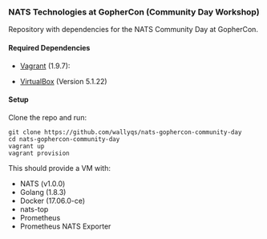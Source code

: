 ### NATS Technologies at GopherCon (Community Day Workshop)

Repository with dependencies for the NATS Community Day at GopherCon.

#### Required Dependencies

- [Vagrant](https://www.vagrantup.com/downloads.html) (1.9.7):

- [VirtualBox](https://www.virtualbox.org/wiki/Downloads) (Version 5.1.22)
  
#### Setup

Clone the repo and run:

```
git clone https://github.com/wallyqs/nats-gophercon-community-day
cd nats-gophercon-community-day
vagrant up
vagrant provision
```

This should provide a VM with:

- NATS (v1.0.0)
- Golang (1.8.3)
- Docker (17.06.0-ce)
- nats-top
- Prometheus
- Prometheus NATS Exporter
